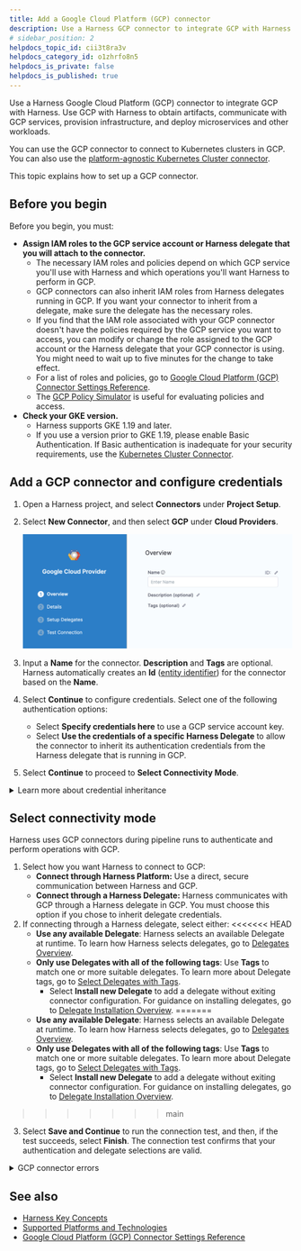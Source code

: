 ```yaml
---
title: Add a Google Cloud Platform (GCP) connector
description: Use a Harness GCP connector to integrate GCP with Harness.
# sidebar_position: 2
helpdocs_topic_id: cii3t8ra3v
helpdocs_category_id: o1zhrfo8n5
helpdocs_is_private: false
helpdocs_is_published: true
---
```


Use a Harness Google Cloud Platform (GCP) connector to integrate GCP with Harness. Use GCP with Harness to obtain artifacts, communicate with GCP services, provision infrastructure, and deploy microservices and other workloads.

You can use the GCP connector to connect to Kubernetes clusters in GCP. You can also use the [platform-agnostic Kubernetes Cluster connector](ref-cloud-providers/kubernetes-cluster-connector-settings-reference.md).

This topic explains how to set up a GCP connector.

## Before you begin

Before you begin, you must:

* **Assign IAM roles to the GCP service account or Harness delegate that you will attach to the connector.**
  * The necessary IAM roles and policies depend on which GCP service you'll use with Harness and which operations you'll want Harness to perform in GCP.
  * GCP connectors can also inherit IAM roles from Harness delegates running in GCP. If you want your connector to inherit from a delegate, make sure the delegate has the necessary roles.
  * If you find that the IAM role associated with your GCP connector doesn't have the policies required by the GCP service you want to access, you can modify or change the role assigned to the GCP account or the Harness delegate that your GCP connector is using. You might need to wait up to five minutes for the change to take effect.
  * For a list of roles and policies, go to [Google Cloud Platform (GCP) Connector Settings Reference](ref-cloud-providers/gcs-connector-settings-reference.md).
  * The [GCP Policy Simulator](https://cloud.google.com/iam/docs/simulating-access) is useful for evaluating policies and access.
* **Check your GKE version.**
  * Harness supports GKE 1.19 and later.
  * If you use a version prior to GKE 1.19, please enable Basic Authentication. If Basic authentication is inadequate for your security requirements, use the [Kubernetes Cluster Connector](add-a-kubernetes-cluster-connector.md).

## Add a GCP connector and configure credentials

1. Open a Harness project, and select **Connectors** under **Project Setup**.
2. Select **New Connector**, and then select **GCP** under **Cloud Providers**.

   ![](./static/connect-to-google-cloud-platform-gcp-07.png)

3. Input a **Name** for the connector. **Description** and **Tags** are optional.
   Harness automatically creates an **Id** ([entity identifier](../20_References/entity-identifier-reference.md)) for the connector based on the **Name**.
4. Select **Continue** to configure credentials. Select one of the following authentication options:
   * Select **Specify credentials here** to use a GCP service account key.
   * Select **Use the credentials of a specific Harness Delegate** to allow the connector to inherit its authentication credentials from the Harness delegate that is running in GCP.
5. Select **Continue** to proceed to **Select Connectivity Mode**.

<details>
<summary>Learn more about credential inheritance</summary>

* **IAM role inheritance:** The connector inherits the GCP IAM role assigned to the delegate in GCP, such a Harness Kubernetes delegate running in Google Kubernetes Engine (GKE). Ensure the delegate has the IAM roles that your connector needs to perform the necessary operations.
* **GCP workload identity:** If you installed the Harness [Kubernetes delegate](/docs/first-gen/firstgen-platform/account/manage-delegates/install-kubernetes-delegate/) in a Kubernetes cluster in GKE that has [GCP Workload Identity](https://cloud.google.com/kubernetes-engine/docs/how-to/workload-identity?hl=tr#enable_on_cluster) enabled and uses the same service account and node pool annotation, then the Google Cloud Platform (GCP) connector inherits these credentials if it uses that delegate.
* **Role and policy changes:** If you find that the IAM role associated with your GCP connector doesn't have the policies required by the GCP service you want to access, you can modify or change the role assigned to the Harness delegate that your GCP connector is using. You may need to wait up to five minutes for the change to take effect.
* **See also:**
  * [Google Cloud Platform (GCP) Connector Settings Reference](ref-cloud-providers/gcs-connector-settings-reference.md)
  * [GCP Policy Simulator](https://cloud.google.com/iam/docs/simulating-access)

</details>

## Select connectivity mode

Harness uses GCP connectors during pipeline runs to authenticate and perform operations with GCP.

1. Select how you want Harness to connect to GCP:
   * **Connect through Harness Platform:** Use a direct, secure communication between Harness and GCP.
   * **Connect through a Harness Delegate:** Harness communicates with GCP through a Harness delegate in GCP. You must choose this option if you chose to inherit delegate credentials.
2. If connecting through a Harness delegate, select either:
<<<<<<< HEAD
   * **Use any available Delegate**: Harness selects an available Delegate at runtime. To learn how Harness selects delegates, go to [Delegates Overview](/docs/platform/2_Delegates/get-started-with-delegates/delegates-overview.md).
   * **Only use Delegates with all of the following tags**: Use **Tags** to match one or more suitable delegates. To learn more about Delegate tags, go to [Select Delegates with Tags](/docs/platform/Delegates/manage-delegates/select-delegates-with-selectors.md).
     * Select **Install new Delegate** to add a delegate without exiting connector configuration. For guidance on installing delegates, go to [Delegate Installation Overview](/docs/platform/2_Delegates/get-started-with-delegates/delegate-installation-overview.md).
=======
   * **Use any available Delegate**: Harness selects an available Delegate at runtime. To learn how Harness selects delegates, go to [Delegates Overview](/docs/platform/2_Delegates/delegate-concepts/delegate-overview.md).
   * **Only use Delegates with all of the following tags**: Use **Tags** to match one or more suitable delegates. To learn more about Delegate tags, go to [Select Delegates with Tags](/docs/platform/2_Delegates/manage-delegates/select-delegates-with-selectors.md).
     * Select **Install new Delegate** to add a delegate without exiting connector configuration. For guidance on installing delegates, go to [Delegate Installation Overview](/docs/platform/2_Delegates/delegate-concepts/delegate-overview.md).
>>>>>>> main
3. Select **Save and Continue** to run the connection test, and then, if the test succeeds, select **Finish**. The connection test confirms that your authentication and delegate selections are valid.

<details>
<summary>GCP connector errors</summary>

If the connection test fails due to a credentials issue, use the GCP CLI or console to check the GCP service account or delegate's credentials. The [GCP Policy Simulator](https://cloud.google.com/iam/docs/simulating-access) is useful for evaluating policies and access.

Due to the limited scope of the initial connection test, credentials can pass the connection test and then fail when you use the connector in a pipeline if the IAM role the connector is using doesn't have the roles and policies needed for the pipeline's operations. For example, if a pipeline has a Run step that references a GCP connector, the connector may need to have specific roles or policies to be able to execute the operations required by the Run step.

If you experience any errors with GCP connectors, verify that the IAM roles and policies it is using are correct.

For a list of roles and policies, go to the [Google Cloud Platform (GCP) Connector Settings Reference](ref-cloud-providers/gcs-connector-settings-reference.md).

</details>

## See also

* [Harness Key Concepts](../../getting-started/learn-harness-key-concepts.md)
* [Supported Platforms and Technologies](../../getting-started/supported-platforms-and-technologies.md)
* [Google Cloud Platform (GCP) Connector Settings Reference](ref-cloud-providers/gcs-connector-settings-reference.md)
